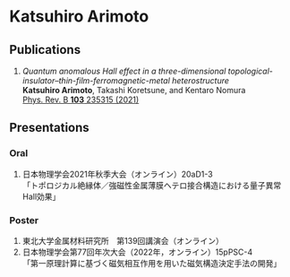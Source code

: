 # Katsuhiro Arimoto

## Publications

1. *Quantum anomalous Hall effect in a three-dimensional topological-insulator–thin-film-ferromagnetic-metal heterostructure*  
**Katsuhiro Arimoto**, Takashi Koretsune, and Kentaro Nomura  
[Phys. Rev. B **103** 235315 (2021)](https://link.aps.org/doi/10.1103/PhysRevB.103.235315)

## Presentations

### Oral

1. 日本物理学会2021年秋季大会（オンライン）20aD1-3  
「トポロジカル絶縁体／強磁性金属薄膜ヘテロ接合構造における量子異常Hall効果」

### Poster

1. 東北大学金属材料研究所　第139回講演会（オンライン）
2. 日本物理学会第77回年次大会（2022年，オンライン）15pPSC-4  
「第一原理計算に基づく磁気相互作用を用いた磁気構造決定手法の開発」

<!--
**KatsuhiroArimoto/KatsuhiroArimoto** is a ✨ _special_ ✨ repository because its `README.md` (this file) appears on your GitHub profile.

Here are some ideas to get you started:

- 🔭 I’m currently working on ...
- 🌱 I’m currently learning ...
- 👯 I’m looking to collaborate on ...
- 🤔 I’m looking for help with ...
- 💬 Ask me about ...
- 📫 How to reach me: ...
- 😄 Pronouns: ...
- ⚡ Fun fact: ...
-->
